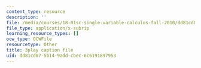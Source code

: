 ```yaml
---
content_type: resource
description: ''
file: /media/courses/18-01sc-single-variable-calculus-fall-2010/dd81cd075b149addcbec6c6191897953_eHJuAByQf5A.srt
file_type: application/x-subrip
learning_resource_types: []
ocw_type: OCWFile
resourcetype: Other
title: 3play caption file
uid: dd81cd07-5b14-9add-cbec-6c6191897953
---
```

